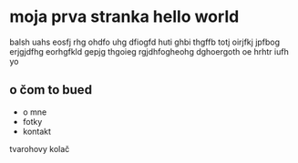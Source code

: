 # moja prva stranka hello world
balsh uahs eosfj rhg ohdfo uhg dfiogfd huti ghbi thgffb totj oirjfkj jpfbog erjgjdfhg eorhgfkld gepjg thgoieg rgjdhfogheohg dghoergoth oe  hrhtr iufh yo 

## o čom to bued
- o mne
- fotky
- kontakt

tvarohovy kolač